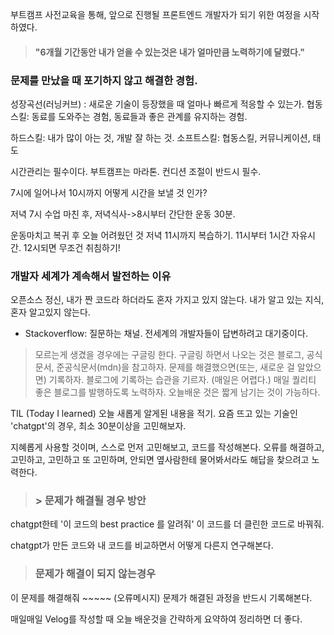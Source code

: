 부트캠프 사전교육을 통해, 앞으로 진행될 프론트엔드 개발자가 되기 위한 여정을 시작하였다.

> #### "6개월 기간동안 내가 얻을 수 있는것은 내가 얼마만큼 노력하기에 달렸다."

### 문제를 만났을 때 포기하지 않고 해결한 경험.

성장곡선(러닝커브) : 새로운 기술이 등장했을 때 얼마나 빠르게 적응할 수 있는가.
협동스킬: 동료를 도와주는 경험, 동료들과 좋은 관계를 유지하는 경험.

하드스킬: 내가 많이 아는 것, 개발 잘 하는 것.
소프트스킬: 협동스킬, 커뮤니케이션, 태도

시간관리는 필수이다.
부트캠프는 마라톤. 컨디션 조절이 반드시 필수.

7시에 일어나서 10시까지 어떻게 시간을 보낼 것 인가?

저녁 7시 수업 마친 후, 저녁식사->8시부터 간단한 운동 30분.

운동마치고 복귀 후 오늘 어려웠던 것 저녁 11시까지 복습하기.
11시부터 1시간 자유시간. 12시되면 무조건 취침하기!

### 개발자 세계가 계속해서 발전하는 이유

오픈소스 정신, 내가 짠 코드라 하더라도 혼자 가지고 있지 않는다.
내가 알고 있는 지식, 혼자 알고있지 않는다.

-   Stackoverflow: 질문하는 채널.
    전세계의 개발자들이 답변하려고 대기중이다.

> 모르는게 생겼을 경우에는 구글링 한다.
> 구글링 하면서 나오는 것은 블로그, 공식문서, 준공식문서(mdn)을 참고하자.
> 문제를 해결했으면(또는, 새로운 걸 알았으면) 기록하자.
> 블로그에 기록하는 습관을 기르자. (매일은 어렵다.)
> 매일 퀄리티 좋은 블로그를 발행하도록 노력하자.
> 오늘배운 것은 짧게 남기는 것이 가능하다.

TIL (Today I learned) 오늘 새롭게 알게된 내용을 적기.
요즘 뜨고 있는 기술인 'chatgpt'의 경우, 최소 30분이상을 고민해보자.

지혜롭게 사용할 것이며, 스스로 먼저 고민해보고, 코드를 작성해본다.
오류를 해결하고, 고민하고, 고민하고 또 고민하며, 안되면 옆사람한테 물어봐서라도 해답을 찾으려고 노력한다.

> ### > 문제가 해결될 경우 방안

chatgpt한테 '이 코드의 best practice 를 알려줘'
이 코드를 더 클린한 코드로 바꿔줘.

chatgpt가 만든 코드와 내 코드를 비교하면서 어떻게 다른지 연구해본다.

> ### 문제가 해결이 되지 않는경우

이 문제를 해결해줘 ~~~~~ (오류메시지)
문제가 해결된 과정을 반드시 기록해본다.

매일매일 Velog를 작성할 때 오늘 배운것을 간략하게 요약하여 정리하면 더 좋다.
